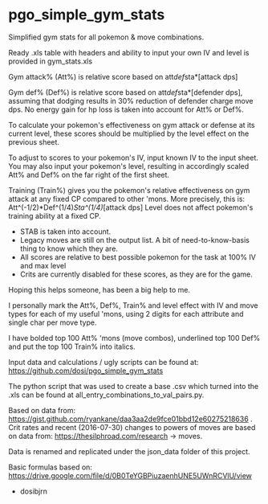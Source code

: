 # pgo_simple_gym_stats
Simplified gym stats for all pokemon &amp; move combinations. 

Ready .xls table with headers and ability to input your own IV and level is provided in gym_stats.xls 

Gym attack% (Att%) is relative score based on att*def*sta*[attack dps]

Gym def% (Def%) is relative score based on att*def*sta*[defender dps],
assuming that dodging results in 30% reduction of defender charge move dps.
No energy gain for hp loss is taken into account for Att% or Def%.

To calculate your pokemon's effectiveness on gym attack or defense at its 
current level, these scores should be multiplied by the level effect on the previous sheet.

To adjust to scores to your pokemon's IV, input known IV to the input sheet.
You may also input your pokemon's level, resulting in accordingly scaled Att% and Def%
on the far right of the first sheet.

Training (Train%) gives you the pokemon's relative effectiveness on gym attack
at any fixed CP compared to other 'mons. More precisely, this is:
Att^(-1/2)*Def^(1/4)*Sta^(1/4)*[attack dps]
Level does not affect pokemon's training ability at a fixed CP.

* STAB is taken into account.
* Legacy moves are still on the output list. A bit of need-to-know-basis thing to know which they are.
* All scores are relative to best possible pokemon for the task at 100% IV and max level
* Crits are currently disabled for these scores, as they are for the game.

Hoping this helps someone, has been a big help to me.

I personally mark the Att%, Def%, Train% and level effect with IV and move types
for each of my useful 'mons, using 2 digits for each attribute and single char per move type.

I have bolded top 100 Att% 'mons (move combos), underlined top 100 Def% 
and put the top 100 Train% into italics.

Input data and calculations / ugly scripts can be found at:
https://github.com/dosi/pgo_simple_gym_stats


The python script that was used to create a base .csv which turned into the .xls can be found at all_entry_combinations_to_val_pairs.py.

Based on data from: https://gist.github.com/ryankane/daa3aa2de9fce01bbd12e60275218636 .
Crit rates and recent (2016-07-30) changes to powers of moves are based on data from: https://thesilphroad.com/research -> moves.

Data is renamed and replicated under the json_data folder of this project.

Basic formulas based on: https://drive.google.com/file/d/0B0TeYGBPiuzaenhUNE5UWnRCVlU/view

- dosibjrn

